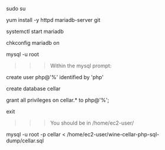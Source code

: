 sudo su

yum install -y httpd mariadb-server git

systemctl start mariadb

chkconfig mariadb on

mysql -u root


>>> Within the mysql prompt:

create user php@'%' identified by 'php'

create database cellar

grant all privileges on cellar.* to php@'%';

exit

>>> You should be in /home/ec2-user/

mysql -u root -p cellar  < /home/ec2-user/wine-cellar-php-sql-dump/cellar.sql
